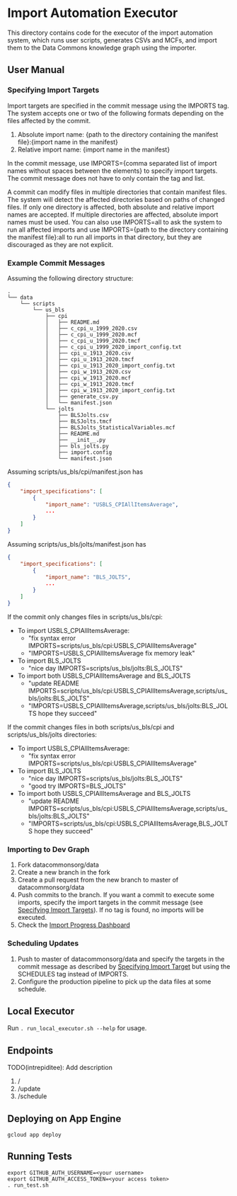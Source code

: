 # Import Automation Executor

This directory contains code for the executor of the import automation system,
which runs user scripts, generates CSVs and MCFs, and import them to the Data
Commons knowledge graph using the importer.

## User Manual

### Specifying Import Targets
Import targets are specified in the commit message using the IMPORTS tag.
The system accepts one or two of the following formats depending on the files
affected by the commit.

1. Absolute import name:
   {path to the directory containing the manifest file}:{import name in the manifest}
2. Relative import name: {import name in the manifest}

In the commit message, use IMPORTS={comma separated list of import names
without spaces between the elements} to specify import targets.
The commit message does not have to only contain the tag and list.

A commit can modify files in multiple directories that contain manifest files.
The system will detect the affected directories based on paths of changed files.
If only one directory is affected, both absolute and relative import names
are accepted. If multiple directories are affected, absolute import names must
be used. You can also use IMPORTS=all to ask the system to run all affected
imports and use IMPORTS={path to the directory containing the manifest file}:all
to run all imports in that directory, but they are discouraged as they are not
explicit.


### Example Commit Messages

Assuming the following directory structure:
```
.
└── data
    └── scripts
        └── us_bls
            ├── cpi
            │   ├── README.md
            │   ├── c_cpi_u_1999_2020.csv
            │   ├── c_cpi_u_1999_2020.mcf
            │   ├── c_cpi_u_1999_2020.tmcf
            │   ├── c_cpi_u_1999_2020_import_config.txt
            │   ├── cpi_u_1913_2020.csv
            │   ├── cpi_u_1913_2020.tmcf
            │   ├── cpi_u_1913_2020_import_config.txt
            │   ├── cpi_w_1913_2020.csv
            │   ├── cpi_w_1913_2020.mcf
            │   ├── cpi_w_1913_2020.tmcf
            │   ├── cpi_w_1913_2020_import_config.txt
            │   ├── generate_csv.py
            │   └── manifest.json
            └── jolts
                ├── BLSJolts.csv
                ├── BLSJolts.tmcf
                ├── BLSJolts_StatisticalVariables.mcf
                ├── README.md
                ├── __init__.py
                ├── bls_jolts.py
                ├── import.config
                └── manifest.json
```

Assuming scripts/us_bls/cpi/manifest.json has
```json
{
    "import_specifications": [
        {
            "import_name": "USBLS_CPIAllItemsAverage",
            ...
        }
    ]
}
```

Assuming scripts/us_bls/jolts/manifest.json has
```json
{
    "import_specifications": [
        {
            "import_name": "BLS_JOLTS",
            ...
        }
    ]
}
```

If the commit only changes files in scripts/us_bls/cpi:
- To import USBLS_CPIAllItemsAverage:
  - "fix syntax error IMPORTS=scripts/us_bls/cpi:USBLS_CPIAllItemsAverage"
  - "IMPORTS=USBLS_CPIAllItemsAverage fix memory leak"
- To import BLS_JOLTS
  - "nice day IMPORTS=scripts/us_bls/jolts:BLS_JOLTS"
- To import both USBLS_CPIAllItemsAverage and BLS_JOLTS
  - "update README IMPORTS=scripts/us_bls/cpi:USBLS_CPIAllItemsAverage,scripts/us_bls/jolts:BLS_JOLTS"
  - "IMPORTS=USBLS_CPIAllItemsAverage,scripts/us_bls/jolts:BLS_JOLTS hope they succeed"

If the commit changes files in both scripts/us_bls/cpi and scripts/us_bls/jolts
directories:
- To import USBLS_CPIAllItemsAverage:
  - "fix syntax error IMPORTS=scripts/us_bls/cpi:USBLS_CPIAllItemsAverage"
- To import BLS_JOLTS
  - "nice day IMPORTS=scripts/us_bls/jolts:BLS_JOLTS"
  - "good try IMPORTS=BLS_JOLTS"
- To import both USBLS_CPIAllItemsAverage and BLS_JOLTS
  - "update README IMPORTS=scripts/us_bls/cpi:USBLS_CPIAllItemsAverage,scripts/us_bls/jolts:BLS_JOLTS"
  - "IMPORTS=scripts/us_bls/cpi:USBLS_CPIAllItemsAverage,BLS_JOLTS hope they succeed"

### Importing to Dev Graph

1. Fork datacommonsorg/data
2. Create a new branch in the fork
3. Create a pull request from the new branch to master of datacommonsorg/data
4. Push commits to the branch. If you want a commit to execute some imports,
   specify the import targets in the commit message
   (see [Specifying Import Targets](#specifying-import-targets)). If no tag
   is found, no imports will be executed.
5. Check the [Import Progress Dashboard](https://dashboard-frontend-dot-datcom-data.uc.r.appspot.com/)

### Scheduling Updates

1. Push to master of datacommonsorg/data and specify the targets in the commit
   message as described by [Specifying Import Target](#specifying-import-targets)
   but using the SCHEDULES tag instead of IMPORTS.
2. Configure the production pipeline to pick up the data files at some schedule.

## Local Executor

Run `. run_local_executor.sh --help` for usage.

## Endpoints

TODO(intrepiditee): Add description

1. /
2. /update
3. /schedule

## Deploying on App Engine

```
gcloud app deploy
```

## Running Tests

```
export GITHUB_AUTH_USERNAME=<your username>
export GITHUB_AUTH_ACCESS_TOKEN=<your access token>
. run_test.sh
```